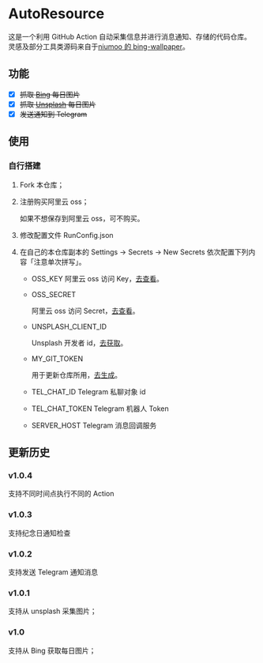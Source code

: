 # AutoResource
这是一个利用 GitHub Action 自动采集信息并进行消息通知、存储的代码仓库。灵感及部分工具类源码来自于[niumoo 的 bing-wallpaper](https://github.com/niumoo/bing-wallpaper)。

## 功能
- [x] ~~抓取 [Bing](https://cn.bing.com/) 每日图片~~
- [x] ~~抓取 [Unsplash](https://unsplash.com/) 每日图片~~
- [x] ~~发送通知到 Telegram~~

## 使用
### 自行搭建
1. Fork 本仓库；

2. 注册购买阿里云 oss；

   如果不想保存到阿里云 oss，可不购买。

3. 修改配置文件 RunConfig.json

4. 在自己的本仓库副本的 Settings -> Secrets -> New Secrets 依次配置下列内容「注意单次拼写」。
   - OSS_KEY
     阿里云 oss 访问 Key，[去查看](https://ram.console.aliyun.com/manage/ak)。
     
   - OSS_SECRET
     
     阿里云 oss 访问 Secret，[去查看](https://ram.console.aliyun.com/manage/ak)。
     
   - UNSPLASH_CLIENT_ID

     Unsplash 开发者 id，[去获取](https://unsplash.com/oauth/applications)。

   - MY_GIT_TOKEN

     用于更新仓库所用，[去生成](https://github.com/settings/tokens/new?description=AutoResourceActionGitCommitToken&scopes=repo%2Cgist%2Cread%3Aorg)。
   
   - TEL_CHAT_ID
     Telegram 私聊对象 id
     
   - TEL_CHAT_TOKEN
     Telegram 机器人 Token
     
   - SERVER_HOST
   Telegram 消息回调服务

## 更新历史

### v1.0.4

支持不同时间点执行不同的 Action

### v1.0.3

支持纪念日通知检查

### v1.0.2

支持发送 Telegram 通知消息

### v1.0.1

支持从 unsplash 采集图片；

### v1.0

支持从 Bing 获取每日图片；